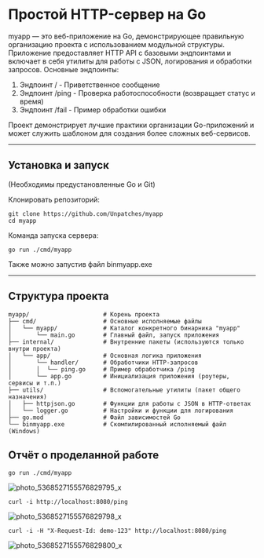 # Простой HTTP-сервер на Go

myapp — это веб-приложение на Go, демонстрирующее правильную организацию проекта с использованием модульной структуры. Приложение предоставляет HTTP API с базовыми эндпоинтами и включает в себя утилиты для работы с JSON, логирования и обработки запросов.
Основные эндпоинты:
1. Эндпоинт / - Приветственное сообщение
2. Эндпоинт /ping - Проверка работоспособности (возвращает статус и время)
3. Эндпоинт /fail - Пример обработки ошибки

Проект демонстрирует лучшие практики организации Go-приложений и может служить шаблоном для создания более сложных веб-сервисов.

---

## Установка и запуск

(Необходимы предустановленные Go и Git)

Клонировать репозиторий:

```
git clone https://github.com/Unpatches/myapp
cd myapp
```

Команда запуска сервера:

```
go run ./cmd/myapp
```

Также можно запустив файл binmyapp.exe

------

## Структура проекта

```plaintext
myapp/                     # Корень проекта
├── cmd/                   # Основные исполняемые файлы
│   └── myapp/             # Каталог конкретного бинарника "myapp"
│       └── main.go        # Главный файл, запуск приложения
├── internal/              # Внутренние пакеты (используются только внутри проекта)
│   └── app/               # Основная логика приложения
│       └── handler/       # Обработчики HTTP-запросов
│       │  └── ping.go     # Пример обработчика /ping
│       └── app.go         # Инициализация приложения (роутеры, сервисы и т.п.)
├── utils/                 # Вспомогательные утилиты (пакет общего назначения)
│   ├── httpjson.go        # Функции для работы с JSON в HTTP-ответах
│   └── logger.go          # Настройки и функции для логирования
├── go.mod                 # Файл зависимостей Go
└── binmyapp.exe           # Скомпилированный исполняемый файл (Windows)
```

## Отчёт о проделанной работе

```
go run ./cmd/myapp
```
![photo_5368527155576829795_x](https://github.com/user-attachments/assets/1669a4db-4920-4d54-a943-8f7b9d9b04dc)

```
curl -i http://localhost:8080/ping
```
![photo_5368527155576829798_x](https://github.com/user-attachments/assets/acd5d155-eb26-45de-bf77-dd0cb03a6218)

```
curl -i -H "X-Request-Id: demo-123" http://localhost:8080/ping
```
![photo_5368527155576829800_x](https://github.com/user-attachments/assets/46497fe3-93e2-4077-a22b-0de837b9f09c)
